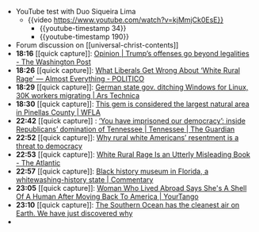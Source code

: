 - YouTube test with Duo Siqueira Lima
	- {{video https://www.youtube.com/watch?v=kjMmjCk0EsE}}
		- {{youtube-timestamp 34}}
		- {{youtube-timestamp 190}}
- Forum discussion on [[universal-christ-contents]]
- **18:16** [[quick capture]]:  [Opinion | Trump’s offenses go beyond legalities - The Washington Post](https://www.washingtonpost.com/opinions/2024/04/05/trump-laws-outrages-violence/)
- **18:26** [[quick capture]]:  [What Liberals Get Wrong About ‘White Rural Rage’ — Almost Everything - POLITICO](https://www.politico.com/news/magazine/2024/04/05/white-rural-rage-myth-00150395)
- **18:29** [[quick capture]]:  [German state gov. ditching Windows for Linux, 30K workers migrating | Ars Technica](https://arstechnica.com/information-technology/2024/04/german-state-gov-ditching-windows-for-linux-30k-workers-migrating/)
- **18:30** [[quick capture]]:  [This gem is considered the largest natural area in Pinellas County | WFLA](https://www.wfla.com/bloom-tampa-bay/gems-of-tampa-bay/this-gem-is-considered-the-largest-natural-area-in-pinellas-county/)
- **22:42** [[quick capture]] : [‘You have imprisoned our democracy’: inside Republicans’ domination of Tennessee | Tennessee | The Guardian](https://www.theguardian.com/us-news/2024/apr/05/tennessee-republicans-one-party-state "‘You have imprisoned our democracy’: inside Republicans’ domination of Tennessee | Tennessee | The Guardian")
- **22:52** [[quick capture]]:  [Why rural white Americans’ resentment is a threat to democracy](https://theconversation.com/why-rural-white-americans-resentment-is-a-threat-to-democracy-224346)
- **22:53** [[quick capture]]:  [White Rural Rage Is an Utterly Misleading Book - The Atlantic](https://www.theatlantic.com/ideas/archive/2024/04/white-rural-rage-criticism/677967/)
- **22:57** [[quick capture]]:  [Black history museum in Florida, a whitewashing-history state | Commentary](https://www.orlandosentinel.com/2024/04/05/florida-black-history-museum-whitewash-maxwell/)
- **23:05** [[quick capture]]:  [Woman Who Lived Abroad Says She's A Shell Of A Human After Moving Back To America | YourTango](https://www.yourtango.com/self/woman-who-lived-abroad-is-shell-human-being-after-moving-back-america)
- **23:10** [[quick capture]]:  [The Southern Ocean has the cleanest air on Earth. We have just discovered why](https://theconversation.com/the-southern-ocean-has-the-cleanest-air-on-earth-we-have-just-discovered-why-226811)
-